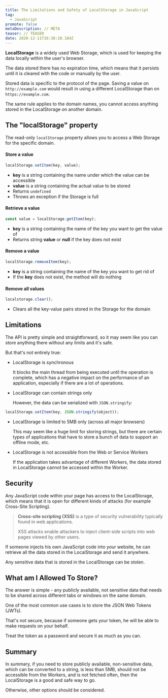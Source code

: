 ```yaml
---
title: The Limitations and Safety of LocalStorage in JavaScript
tag:
  - JavaScript
promote: false
metaDescription: // META
teaser: // TEASER
date: 2020-12-11T16:38:10.184Z
---
```

**LocalStorage** is a widely used Web Storage, which is used for keeping the data locally within the user's browser.

The data stored there has no expiration time, which means that it persists until it is cleared with the code or manually by the user.

Stored data is specific to the protocol of the page. Saving a value on `http://example.com` would result in using a different LocalStorage than on `https://example.com`.

The same rule applies to the domain names, you cannot access anything stored in the LocalStorage on another domain.

## The "localStorage" property

The read-only `localStorage` property allows you to access a Web Storage for the specific domain.

#### Store a value

```javascript
localStorage.setItem(key, value);
```

* **key** is a string containing the name under which the value can be accessible
* **value** is a string containing the actual value to be stored
* Returns `undefined`
* Throws an exception if the Storage is full

#### Retrieve a value

```javascript
const value = localStorage.getItem(key);
```

* **key** is a string containing the name of the key you want to get the value of
* Returns string **value** or **null** if the key does not exist

#### Remove a value

```javascript
localStorage.removeItem(key);
```

* **key** is a string containing the name of the key you want to get rid of
* If the **key** does not exist, the method will do nothing

#### Remove all values

```javascript
localstorage.clear();
```

* Clears all the key-value pairs stored in the Storage for the domain

## Limitations

The API is pretty simple and straightforward, so it may seem like you can store anything there without any limits and it's safe. 

But that's not entirely true:

* LocalStorage is synchronous

  It blocks the main thread from being executed until the operation is complete, which has a negative impact on the performance of an application, especially if there are a lot of operations.
* LocalStorage can contain strings only

  However, the data can be serialized with `JSON.stringify`:

```javascript
localStorage.setItem(key, JSON.stringify(object));
```

* LocalStorage is limited to 5MB only (across all major browsers)

  This may seem like a huge limit for storing strings, but there are certain types of applications that have to store a bunch of data to support an offline mode, etc.
* LocalStorage is not accessible from the Web or Service Workers

  If the application takes advantage of different Workers, the data stored in LocalStorage cannot be accessed within the Worker.

## Security

Any JavaScript code within your page has access to the LocalStorage, which means that it is open for different kinds of attacks (for example Cross-Site Scripting).

> **Cross-site scripting (XSS)** is a type of security vulnerability typically found in web applications. 
>
> XSS attacks enable attackers to inject client-side scripts into web pages viewed by other users.

If someone injects his own JavaScript code into your website, he can retrieve all the data stored in the LocalStorage and send it anywhere.

Any sensitive data that is stored in the LocalStorage can be stolen.

## What am I Allowed To Store?

The answer is simple - any publicly available, not sensitive data that needs to be shared across different tabs or windows on the same domain.

One of the most common use cases is to store the JSON Web Tokens (JWTs).

That's not secure, because if someone gets your token, he will be able to make requests on your behalf.

Treat the token as a password and secure it as much as you can.

## Summary

In summary, if you need to store publicly available, non-sensitive data, which can be converted to a string, is less than 5MB, should not be accessible from the Workers, and is not fetched often, then the LocalStorage is a good and safe way to go.

Otherwise, other options should be considered.